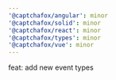 ```yaml
---
'@captchafox/angular': minor
'@captchafox/solid': minor
'@captchafox/react': minor
'@captchafox/types': minor
'@captchafox/vue': minor
---
```


feat: add new event types
